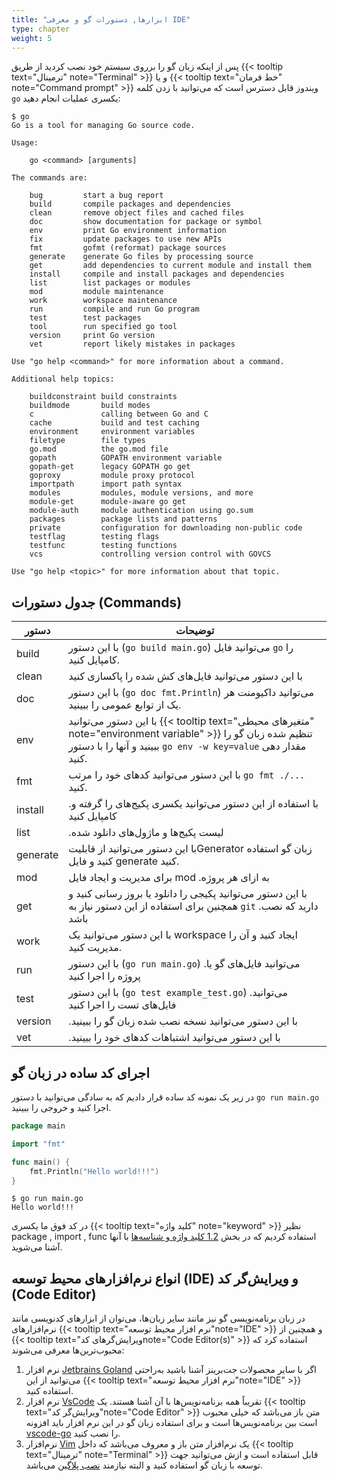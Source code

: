 ```yaml
---
title: "ابزارها, دستورات گو و معرفی IDE"
type: chapter
weight: 5
---
```


پس از اینکه زبان گو را برروی سیستم خود نصب کردید از طریق {{< tooltip text="ترمینال" note="Terminal" >}} و یا  {{< tooltip text="خط فرمان" note="Command prompt" >}}  ویندوز قابل دسترس است که می‌توانید با زدن کلمه `go` یکسری عملیات انجام دهید:

```shell
$ go
Go is a tool for managing Go source code.

Usage:

	go <command> [arguments]

The commands are:

	bug         start a bug report
	build       compile packages and dependencies
	clean       remove object files and cached files
	doc         show documentation for package or symbol
	env         print Go environment information
	fix         update packages to use new APIs
	fmt         gofmt (reformat) package sources
	generate    generate Go files by processing source
	get         add dependencies to current module and install them
	install     compile and install packages and dependencies
	list        list packages or modules
	mod         module maintenance
	work        workspace maintenance
	run         compile and run Go program
	test        test packages
	tool        run specified go tool
	version     print Go version
	vet         report likely mistakes in packages

Use "go help <command>" for more information about a command.

Additional help topics:

	buildconstraint build constraints
	buildmode       build modes
	c               calling between Go and C
	cache           build and test caching
	environment     environment variables
	filetype        file types
	go.mod          the go.mod file
	gopath          GOPATH environment variable
	gopath-get      legacy GOPATH go get
	goproxy         module proxy protocol
	importpath      import path syntax
	modules         modules, module versions, and more
	module-get      module-aware go get
	module-auth     module authentication using go.sum
	packages        package lists and patterns
	private         configuration for downloading non-public code
	testflag        testing flags
	testfunc        testing functions
	vcs             controlling version control with GOVCS

Use "go help <topic>" for more information about that topic.
```

## جدول دستورات (Commands)

|  دستور      | توضیحات                                                     |
|---------|-----------------------------------------------------------------|
| build | با این دستور (`go build main.go`) می‌توانید فایل `go` را کامپایل  کنید.    |
| clean | با این دستور می‌توانید فایل‌های کش شده را پاکسازی کنید    |
| doc | با این دستور (`go doc fmt.Println`) می‌توانید داکیومنت هر یک از توابع عمومی  را ببینید.    |
| env | با این دستور می‌توانید {{< tooltip text="متغیرهای محیطی" note="environment variable" >}} تنظیم شده زبان گو را ببینید و آنها را با دستور `go env -w key=value` مقدار دهی کنید.    |
| fmt | با این دستور می‌توانید کدهای خود را مرتب `go fmt ./...` کنید.    |
| install | .با استفاده از این دستور می‌توانید یکسری پکیج‌های را گرفته و کامپایل کنید      |
| list | .لیست پکیج‌ها و ماژول‌های دانلود شده   |
| generate | با این دستور می‌توانید از قابلیتGenerator زبان گو استفاده کنید و فایل generate کنید.    |
| mod | برای مدیریت و ایجاد فایل mod .به ازای هر پروژه    |
| get | با این دستور می‌توانید پکیجی را دانلود یا بروز رسانی کنید و همچنین برای استفاده از این دستور نیاز به `git` .دارید که نصب باشد   |
| work | با این دستور می‌توانید یک workspace ایجاد کنید و آن را مدیریت کنید.   |
| run | با این دستور (`go run main.go`) .می‌توانید فایل‌های گو یا پروژه را اجرا کنید   |
| test | با این دستور (`go test example_test.go`) .می‌توانید فایل‌های تست را اجرا کنید   |
| version | .با این دستور می‌توانید نسخه نصب شده زبان گو را ببینید  |
| vet | .با این دستور می‌توانید اشتباهات کدهای خود را ببینید  |


## اجرای کد ساده در زبان گو

در زیر یک نمونه کد ساده قرار دادیم که به سادگی می‌توانید با دستور `go run main.go` اجرا کنید و خروجی را ببینید.

```go
package main

import "fmt"

func main() {
    fmt.Println("Hello world!!!")
}
```

```shell
$ go run main.go
Hello world!!!
```

 در کد فوق ما یکسری {{< tooltip text="کلید واژه" note="keyword" >}}  نظیر package , import , func استفاده کردیم که در بخش [1.2 کلید واژه و شناسه‌ها](https://book.gofarsi.ir/chapter-1/go-built-in-keywords-identifiers/) با آنها آشنا می‌شوید.

## انواع نرم‌افزارهای محیط توسعه (IDE) و ویرایش‌گر کد (Code Editor)
در زبان برنامه‌نویسی گو نیز مانند سایر زبان‌ها، می‌توان از ابزارهای کدنویسی مانند نرم‌افزارهای {{< tooltip text="نرم افزار محیط توسعه"note="IDE" >}} و همچنین از  {{< tooltip text="ویرایش‌گرهای کدnote="Code Editor(s)" >}} استفاده کرد که محبوب‌ترین‌ها معرفی می‌شوند:

1. نرم افزار [Jetbrains Goland](https://www.jetbrains.com/go/) اگر با سایر محصولات جت‌برینز آشنا باشید به‌راحتی می‌توانید از این  {{< tooltip text="نرم افزار محیط توسعه"note="IDE" >}}  استفاده کنید.
2. نرم افزار [VsCode](https://code.visualstudio.com/) تقریباً همه برنامه‌نویس‌ها با آن آشنا هستند. یک  {{< tooltip text="ویرایش‌گر کد"note="Code Editor" >}} متن باز می‌باشد که خیلی محبوب است بین برنامه‌نویس‌ها است و برای استفاده زبان گو در این نرم افزار باید افزونه[ vscode-go](https://code.visualstudio.com/docs/languages/go) را نصب کنید.
3. نرم‌افزار [Vim](https://www.vim.org/) یک نرم‌افزار متن باز و معروف می‌باشد که داخل  {{< tooltip text="ترمینال" note="Terminal" >}} قابل استفاده است و ازش می‌توانید جهت توسعه با زبان گو استفاده کنید و البته نیازمند [نصب پلاگین](https://github.com/fatih/vim-go) می‌باشد.
